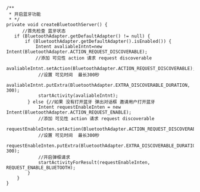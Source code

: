     /**
     * 开启蓝牙功能
     * */
    private void createBluetoothServer() {
          //首先检查 蓝牙状态
       if (BluetoothAdapter.getDefaultAdapter() != null) {
           if (BluetoothAdapter.getDefaultAdapter().isEnabled()) {
               Intent avaliableIntnt=new Intent(BluetoothAdapter.ACTION_REQUEST_DISCOVERABLE);
               //添加 可见性 action 请求 request discoverable
                avaliableIntnt.setAction(BluetoothAdapter.ACTION_REQUEST_DISCOVERABLE);
                //设置 可见时间  最长300秒
                avaliableIntnt.putExtra(BluetoothAdapter.EXTRA_DISCOVERABLE_DURATION, 300);
                startActivity(avaliableIntnt);
            } else {//如果 没有打开蓝牙 弹出对话框 邀请用户打开蓝牙
                Intent requestEnableInten = new Intent(BluetoothAdapter.ACTION_REQUEST_ENABLE);
                //添加 可见性 action 请求 request discoverable
                requestEnableInten.setAction(BluetoothAdapter.ACTION_REQUEST_DISCOVERABLE);
                //设置 可见时间  最长300秒
                requestEnableInten.putExtra(BluetoothAdapter.EXTRA_DISCOVERABLE_DURATION, 300);
                //开启弹框请求
                startActivityForResult(requestEnableInten, REQUEST_ENABLE_BLUETOOTH);
            }
        }
    }
